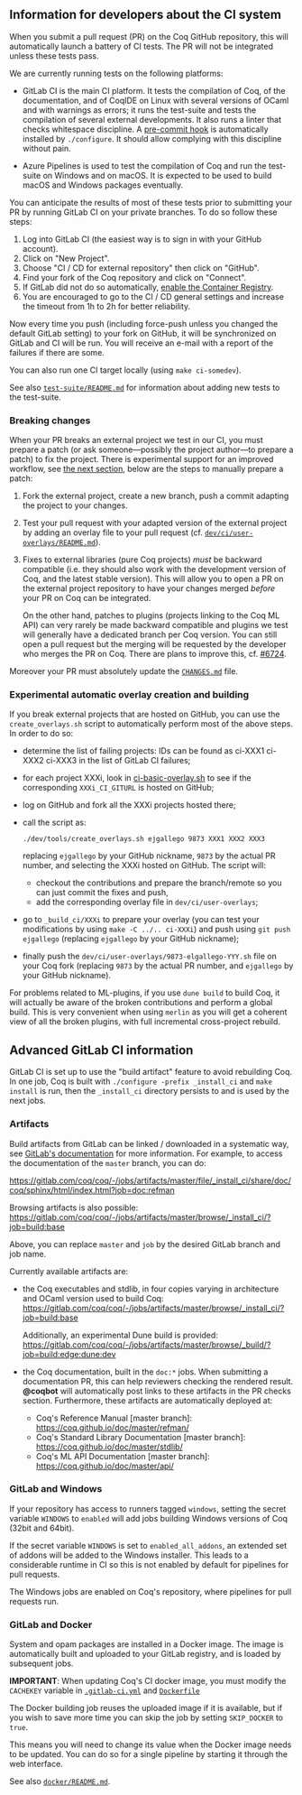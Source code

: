 Information for developers about the CI system
----------------------------------------------

When you submit a pull request (PR) on the Coq GitHub repository, this will
automatically launch a battery of CI tests. The PR will not be integrated
unless these tests pass.

We are currently running tests on the following platforms:

- GitLab CI is the main CI platform. It tests the compilation of Coq,
  of the documentation, and of CoqIDE on Linux with several versions
  of OCaml and with warnings as errors; it runs the test-suite and
  tests the compilation of several external developments. It also runs
  a linter that checks whitespace discipline. A [pre-commit
  hook](../tools/pre-commit) is automatically installed by
  `./configure`. It should allow complying with this discipline
  without pain.

- Azure Pipelines is used to test the compilation of Coq and run the
  test-suite on Windows and on macOS. It is expected to be used to build
  macOS and Windows packages eventually.

You can anticipate the results of most of these tests prior to submitting your
PR by running GitLab CI on your private branches. To do so follow these steps:

1. Log into GitLab CI (the easiest way is to sign in with your GitHub account).
2. Click on "New Project".
3. Choose "CI / CD for external repository" then click on "GitHub".
4. Find your fork of the Coq repository and click on "Connect".
5. If GitLab did not do so automatically, [enable the Container Registry](https://docs.gitlab.com/ee/user/project/container_registry.html#enable-the-container-registry-for-your-project).
6. You are encouraged to go to the CI / CD general settings and increase the
   timeout from 1h to 2h for better reliability.

Now every time you push (including force-push unless you changed the default
GitLab setting) to your fork on GitHub, it will be synchronized on GitLab and
CI will be run. You will receive an e-mail with a report of the failures if
there are some.

You can also run one CI target locally (using `make ci-somedev`).

See also [`test-suite/README.md`](../../test-suite/README.md) for information about adding new tests to the test-suite.

### Breaking changes

When your PR breaks an external project we test in our CI, you must
prepare a patch (or ask someone—possibly the project author—to
prepare a patch) to fix the project. There is experimental support for
an improved workflow, see [the next
section](#experimental-automatic-overlay-creation-and-building), below
are the steps to manually prepare a patch:

1. Fork the external project, create a new branch, push a commit adapting
   the project to your changes.
2. Test your pull request with your adapted version of the external project by
   adding an overlay file to your pull request (cf.
   [`dev/ci/user-overlays/README.md`](user-overlays/README.md)).
3. Fixes to external libraries (pure Coq projects) *must* be backward
   compatible (i.e. they should also work with the development version of Coq,
   and the latest stable version). This will allow you to open a PR on the
   external project repository to have your changes merged *before* your PR on
   Coq can be integrated.

   On the other hand, patches to plugins (projects linking to the Coq ML API)
   can very rarely be made backward compatible and plugins we test will
   generally have a dedicated branch per Coq version.
   You can still open a pull request but the merging will be requested by the
   developer who merges the PR on Coq. There are plans to improve this, cf.
   [#6724](https://github.com/coq/coq/issues/6724).

Moreover your PR must absolutely update the [`CHANGES.md`](../../CHANGES.md) file.

### Experimental automatic overlay creation and building

If you break external projects that are hosted on GitHub, you can use
the `create_overlays.sh` script to automatically perform most of the
above steps. In order to do so:

- determine the list of failing projects:
IDs can be found as ci-XXX1 ci-XXX2 ci-XXX3 in the list of GitLab CI failures;
- for each project XXXi, look in [ci-basic-overlay.sh](https://github.com/coq/coq/blob/master/dev/ci/ci-basic-overlay.sh)
to see if the corresponding `XXXi_CI_GITURL` is hosted on GitHub;
- log on GitHub and fork all the XXXi projects hosted there;
- call the script as:

    ```
    ./dev/tools/create_overlays.sh ejgallego 9873 XXX1 XXX2 XXX3
    ```

    replacing `ejgallego` by your GitHub nickname, `9873` by the actual PR
number, and selecting the XXXi hosted on GitHub. The script will:

    + checkout the contributions and prepare the branch/remote so you can
      just commit the fixes and push,
    + add the corresponding overlay file in `dev/ci/user-overlays`;

- go to `_build_ci/XXXi` to prepare your overlay
(you can test your modifications by using `make -C ../.. ci-XXXi`)
and push using `git push ejgallego` (replacing `ejgallego` by your GitHub nickname);
- finally push the `dev/ci/user-overlays/9873-elgallego-YYY.sh` file on your Coq fork
(replacing `9873` by the actual PR number, and `ejgallego` by your GitHub nickname).

For problems related to ML-plugins, if you use `dune build` to build
Coq, it will actually be aware of the broken contributions and perform
a global build. This is very convenient when using `merlin` as you
will get a coherent view of all the broken plugins, with full
incremental cross-project rebuild.

Advanced GitLab CI information
------------------------------

GitLab CI is set up to use the "build artifact" feature to avoid
rebuilding Coq. In one job, Coq is built with `./configure -prefix _install_ci`
and `make install` is run, then the `_install_ci` directory
persists to and is used by the next jobs.

### Artifacts

Build artifacts from GitLab can be linked / downloaded in a systematic
way, see [GitLab's documentation](https://docs.gitlab.com/ce/user/project/pipelines/job_artifacts.html#downloading-the-latest-job-artifacts)
for more information. For example, to access the documentation of the
`master` branch, you can do:

https://gitlab.com/coq/coq/-/jobs/artifacts/master/file/_install_ci/share/doc/coq/sphinx/html/index.html?job=doc:refman

Browsing artifacts is also possible:
https://gitlab.com/coq/coq/-/jobs/artifacts/master/browse/_install_ci/?job=build:base

Above, you can replace `master` and `job` by the desired GitLab branch and job name.

Currently available artifacts are:

- the Coq executables and stdlib, in four copies varying in
  architecture and OCaml version used to build Coq:
  https://gitlab.com/coq/coq/-/jobs/artifacts/master/browse/_install_ci/?job=build:base

  Additionally, an experimental Dune build is provided:
  https://gitlab.com/coq/coq/-/jobs/artifacts/master/browse/_build/?job=build:edge:dune:dev

- the Coq documentation, built in the `doc:*` jobs. When submitting a
  documentation PR, this can help reviewers checking the rendered
  result.  **@coqbot** will automatically post links to these
  artifacts in the PR checks section.  Furthermore, these artifacts are
  automatically deployed at:

  + Coq's Reference Manual [master branch]:
    <https://coq.github.io/doc/master/refman/>
  + Coq's Standard Library Documentation [master branch]:
    <https://coq.github.io/doc/master/stdlib/>
  + Coq's ML API Documentation [master branch]:
    <https://coq.github.io/doc/master/api/>

### GitLab and Windows

If your repository has access to runners tagged `windows`, setting the
secret variable `WINDOWS` to `enabled` will add jobs building Windows
versions of Coq (32bit and 64bit).

If the secret variable `WINDOWS` is set to `enabled_all_addons`,
an extended set of addons will be added to the Windows installer.
This leads to a considerable runtime in CI so this is not enabled
by default for pipelines for pull requests.

The Windows jobs are enabled on Coq's repository, where pipelines for
pull requests run.

### GitLab and Docker

System and opam packages are installed in a Docker image. The image is
automatically built and uploaded to your GitLab registry, and is
loaded by subsequent jobs.

**IMPORTANT**: When updating Coq's CI docker image, you must modify
the `CACHEKEY` variable in [`.gitlab-ci.yml`](../../.gitlab-ci.yml)
and [`Dockerfile`](docker/bionic_coq/Dockerfile)

The Docker building job reuses the uploaded image if it is available,
but if you wish to save more time you can skip the job by setting
`SKIP_DOCKER` to `true`.

This means you will need to change its value when the Docker image
needs to be updated. You can do so for a single pipeline by starting
it through the web interface.

See also [`docker/README.md`](docker/README.md).
